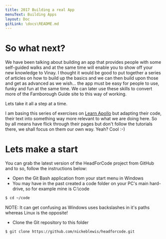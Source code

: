 ```yaml
---
title: 2017 Building a real App
menuText: Building Apps
layout: Doc
gitLink: \docs\README.md
---
```


# So what next?

We have been talking about building an app that provides people with some self-guided walks and at the same time will enable you to show off your new knowledge to Vinay. I thought it would be good to put together a series of articles on how to build up the basics and we can then build upon those and get as advanced as we wish... the app must be easy for people to use, funky and fun at the same time. We can later use these skills to convert more of the Farnborough Guide site to this way of working. 

Lets take it all a step at a time.

I am basing this series of exercises on [Learn Apollo](https://www.learnapollo.com) but adapting their code, their text into something way more relevant to what we are doing here. So by all means have flick through their pages but don't follow the tutorials there, we shall focus on them our own way. Yeah? Cool :-)

# Lets make a start

You can grab the latest version of the HeadForCode project from GitHub and to so, follow the instructions below:

* Open the Git Bash application from your start menu in Windows
* You may have in the past created a code folder on your PC's main hard-drive, so for example mine is C:\code

``` bash
$ cd ~/code
```

NOTE: It can get confusing as Windows uses backslashes in it's paths whereas Linux is the opposite!

* Clone the Git repository to this folder

``` bash
$ git clone https://github.com/nickeblewis/headforcode.git
```

